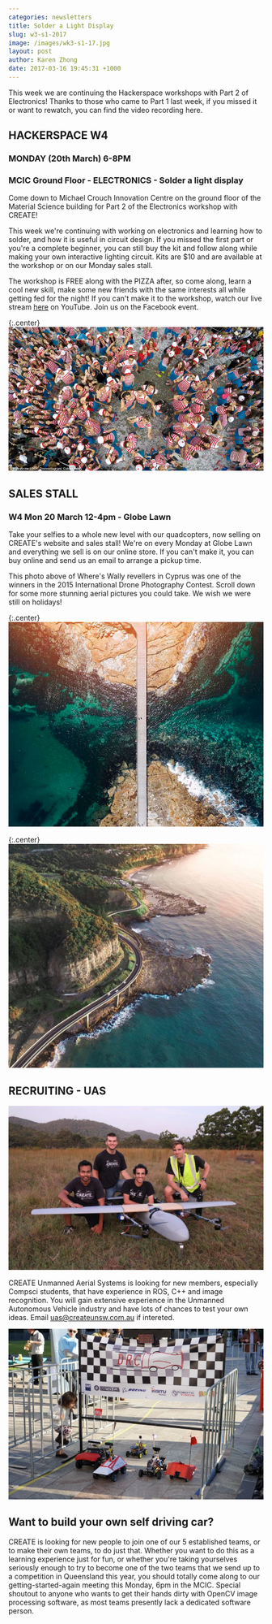 ```yaml
---
categories: newsletters
title: Solder a Light Display
slug: w3-s1-2017
image: /images/wk3-s1-17.jpg
layout: post
author: Karen Zhong
date: 2017-03-16 19:45:31 +1000
---
```


This week we are continuing the Hackerspace workshops with Part 2 of Electronics! Thanks to those who came to Part 1 last week, if you missed it or want to rewatch, you can find the video recording here.

## HACKERSPACE W4
### MONDAY (20th March) 6-8PM
### MCIC Ground Floor - ELECTRONICS - Solder a light display

Come down to Michael Crouch Innovation Centre on the ground floor of the Material Science building for Part 2 of the Electronics workshop with CREATE!

This week we're continuing with working on electronics and learning how to solder, and how it is useful in circuit design. If you missed the first part or you're a complete beginner, you can still buy the kit and follow along while making your own interactive lighting circuit. Kits are $10 and are available at the workshop or on our Monday sales stall.

The workshop is FREE along with the PIZZA after, so come along, learn a cool new skill, make some new friends with the same interests all while getting fed for the night! If you can't make it to the workshop, watch our live stream [here](http://www.youtube.com/c/createunsw/live) on YouTube. Join us on the Facebook event.




{:.center}
![](/images/wk3-s1-17-3.jpg)

## SALES STALL
### W4 Mon 20 March 12-4pm - Globe Lawn

Take your selfies to a whole new level with our quadcopters, now selling on CREATE's website and sales stall! We're on every Monday at Globe Lawn and everything we sell is on our online store. If you can't make it, you can buy online and send us an email to arrange a pickup time.

This photo above of Where's Wally revellers in Cyprus was one of the winners in the 2015 International Drone Photography Contest. Scroll down for some more stunning aerial pictures you could take. We wish we were still on holidays!

{:.center}
![](/images/wk3-s1-17-1.jpg)

{:.center}
![](/images/wk3-s1-17-2.jpg)


## RECRUITING - UAS

![CREATE UAS](/images/uas.jpeg)

CREATE Unmanned Aerial Systems is looking for new members, especially Compsci students, that have experience in ROS, C++ and image recognition. You will gain extensive experience in the Unmanned Autonomous Vehicle industry and have lots of chances to test your own ideas. Email uas@createunsw.com.au if intereted.

![](/images/self-driving.jpg)

## Want to build your own self driving car?
CREATE is looking for new people to join one of our 5 established teams, or to make their own teams, to do just that. Whether you want to do this as a learning experience just for fun, or whether you're taking yourselves seriously enough to try to become one of the two teams that we send up to a competition in Queensland this year, you should totally come along to our getting-started-again meeting this Monday, 6pm in the MCIC. Special shoutout to anyone who wants to get their hands dirty with OpenCV image processing software, as most teams presently lack a dedicated software person.